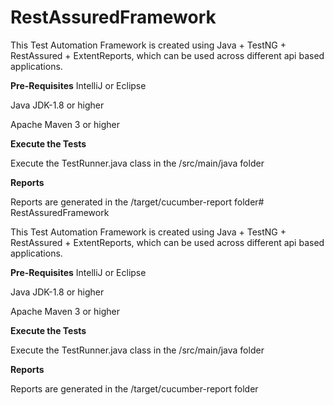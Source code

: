 
# RestAssuredFramework

This Test Automation Framework is created using Java + TestNG + RestAssured + ExtentReports, which can be used across different api based applications.

**Pre-Requisites**
IntelliJ or Eclipse

Java JDK-1.8 or higher

Apache Maven 3 or higher

**Execute the Tests**

Execute the TestRunner.java class in the /src/main/java folder 

**Reports**

Reports are generated in the /target/cucumber-report folder# RestAssuredFramework

This Test Automation Framework is created using Java + TestNG + RestAssured + ExtentReports, which can be used across different api based applications.

**Pre-Requisites**
IntelliJ or Eclipse

Java JDK-1.8 or higher

Apache Maven 3 or higher

**Execute the Tests**

Execute the TestRunner.java class in the /src/main/java folder 

**Reports**

Reports are generated in the /target/cucumber-report folder

